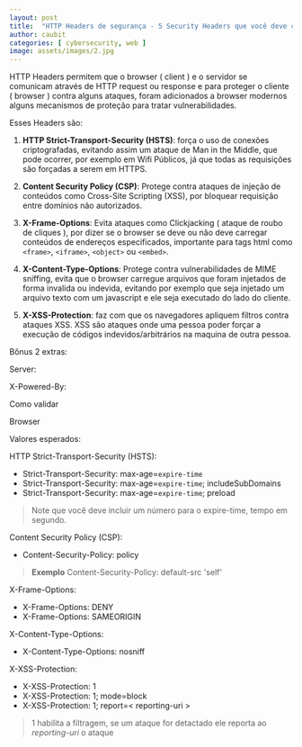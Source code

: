 ```yaml
---
layout: post
title:  "HTTP Headers de segurança - 5 Security Headers que você deve configurar no seu Site!"
author: caubit
categories: [ cybersecurity, web ]
image: assets/images/2.jpg
---
```

HTTP Headers permitem que o browser ( client ) e o servidor se comunicam através de HTTP request ou response e para proteger o cliente ( browser ) contra alguns ataques, foram adicionados a browser modernos alguns mecanismos de proteção para tratar vulnerabilidades. 

Esses Headers são:

1. **HTTP Strict-Transport-Security (HSTS)**: força o uso de conexões criptografadas, evitando assim um ataque de Man in the Middle, que pode ocorrer, por exemplo em Wifi Públicos, já que todas as requisições são forçadas a serem em HTTPS.

2. **Content Security Policy (CSP)**: Protege contra ataques de injeção de conteúdos como Cross-Site Scripting (XSS), por bloquear requisição entre domínios não autorizados. 

3. **X-Frame-Options**:  Evita ataques como Clickjacking ( ataque de roubo de cliques ), por dizer se o browser se deve ou não deve carregar conteúdos de endereços especificados,  importante para  tags html como `<frame>`, `<iframe>`, `<object>` ou `<embed>`.

4. **X-Content-Type-Options**: Protege contra vulnerabilidades de MIME sniffing, evita que o browser carregue arquivos que foram injetados de forma invalida ou indevida, evitando por exemplo que  seja injetado um arquivo texto com um javascript e ele seja executado do lado do cliente.

5. **X-XSS-Protection**: faz com que os navegadores apliquem filtros contra ataques XSS.  XSS são ataques onde uma pessoa poder forçar a execução de códigos indevidos/arbitrários na maquina de outra pessoa. 


Bônus 2 extras: 

Server: 

X-Powered-By:

Como validar

Browser 

Valores esperados:

HTTP Strict-Transport-Security (HSTS):

- Strict-Transport-Security: max-age=`expire-time`
- Strict-Transport-Security: max-age=`expire-time`; includeSubDomains
- Strict-Transport-Security: max-age=`expire-time`; preload
> Note que você deve incluir um número para o expire-time, tempo em segundo.

Content Security Policy (CSP):
- Content-Security-Policy: policy
> **Exemplo** Content-Security-Policy: default-src 'self'

X-Frame-Options: 
- X-Frame-Options: DENY
- X-Frame-Options: SAMEORIGIN

X-Content-Type-Options:
- X-Content-Type-Options: nosniff

X-XSS-Protection:
- X-XSS-Protection: 1
- X-XSS-Protection: 1; mode=block
- X-XSS-Protection: 1; report=< reporting-uri >
> 1 habilita a filtragem, se um ataque for detactado ele reporta ao *reporting-uri* o ataque